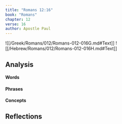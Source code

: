 ```yaml
---
title: "Romans 12:16"
book: "Romans"
chapter: 12
verse: 16
author: Apostle Paul
---
```

![[/Greek/Romans/012/Romans-012-016G.md#Text]]
![[/Hebrew/Romans/012/Romans-012-016H.md#Text]]

## Analysis

#### Words

#### Phrases

#### Concepts

## Reflections
